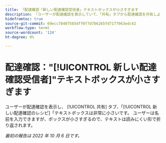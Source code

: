 ```yaml
---
title: 「配達確認「新しい配達確認受信者」テキストボックスが小さすぎます
description: 「ユーザーが配達確認を表示していて、「共有」タブから配達確認を共有しようとすると、「新しい配達確認の受信者」テキストボックスが非常に小さくなります。 ユーザーは名前を入力できますが、ボックスが小さすぎるので、テキストは読みにくい形で折り返されます。
hidefromtoc: true
source-git-commit: 69ecc78407585dff0f7d786265fd7177963edc42
workflow-type: tm+mt
source-wordcount: '124'
ht-degree: 0%

---
```



# 配達確認：&quot;[!UICONTROL 新しい配達確認受信者]&quot;テキストボックスが小さすぎます

<!--This article is on the WF and WFP TOCs-->

ユーザーが配達確認を表示し、 [!UICONTROL 共有] タブ、「[!UICONTROL 新しい配達確認のレシピ]「テキストボックスは非常に小さいです。 ユーザーは名前を入力できますが、ボックスが小さすぎるので、テキストは読みにくい形で折り返されます。

_最初の報告は 2022 年 10 月 6 日です。_

